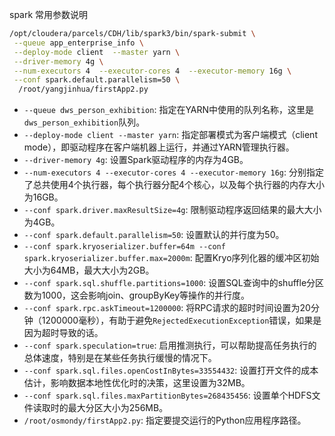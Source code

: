 spark 常用参数说明

```bash
/opt/cloudera/parcels/CDH/lib/spark3/bin/spark-submit \
 --queue app_enterprise_info \
 --deploy-mode client  --master yarn \
 --driver-memory 4g \
 --num-executors 4  --executor-cores 4  --executor-memory 16g \
 --conf spark.default.parallelism=50 \
  /root/yangjinhua/firstApp2.py
```

- `--queue dws_person_exhibition`: 指定在YARN中使用的队列名称，这里是`dws_person_exhibition`队列。
- `--deploy-mode client --master yarn`: 指定部署模式为客户端模式（client mode），即驱动程序在客户端机器上运行，并通过YARN管理执行器。
- `--driver-memory 4g`: 设置Spark驱动程序的内存为4GB。
- `--num-executors 4 --executor-cores 4 --executor-memory 16g`: 分别指定了总共使用4个执行器，每个执行器分配4个核心，以及每个执行器的内存大小为16GB。
- `--conf spark.driver.maxResultSize=4g`: 限制驱动程序返回结果的最大大小为4GB。
- `--conf spark.default.parallelism=50`: 设置默认的并行度为50。
- `--conf spark.kryoserializer.buffer=64m --conf spark.kryoserializer.buffer.max=2000m`: 配置Kryo序列化器的缓冲区初始大小为64MB，最大大小为2GB。
- `--conf spark.sql.shuffle.partitions=1000`: 设置SQL查询中的shuffle分区数为1000，这会影响join、groupByKey等操作的并行度。
- `--conf spark.rpc.askTimeout=1200000`: 将RPC请求的超时时间设置为20分钟（1200000毫秒），有助于避免`RejectedExecutionException`错误，如果是因为超时导致的话。
- `--conf spark.speculation=true`: 启用推测执行，可以帮助提高任务执行的总体速度，特别是在某些任务执行缓慢的情况下。
- `--conf spark.sql.files.openCostInBytes=33554432`: 设置打开文件的成本估计，影响数据本地性优化时的决策，这里设置为32MB。
- `--conf spark.sql.files.maxPartitionBytes=268435456`: 设置单个HDFS文件读取时的最大分区大小为256MB。
- `/root/osmondy/firstApp2.py`: 指定要提交运行的Python应用程序路径。
